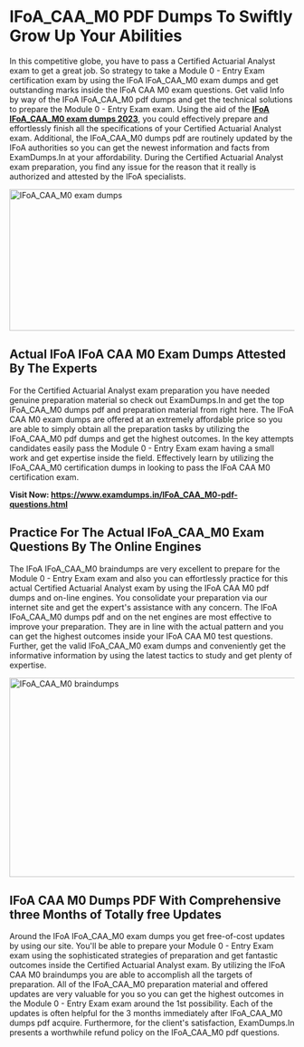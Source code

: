 <h1><strong>IFoA_CAA_M0 PDF Dumps To Swiftly Grow Up Your Abilities</strong></h1>
<p>In this competitive globe, you have to pass a Certified Actuarial Analyst exam to get a great job. So strategy to take a Module 0 - Entry Exam certification exam by using the IFoA IFoA_CAA_M0 exam dumps and get outstanding marks inside the IFoA CAA M0 exam questions. Get valid Info by way of the IFoA IFoA_CAA_M0 pdf dumps and get the technical solutions to prepare the Module 0 - Entry Exam exam. Using the aid of the <strong><a href="https://www.examdumps.in/IFoA_CAA_M0-pdf-questions.html">IFoA IFoA_CAA_M0 exam dumps 2023</a></strong>, you could effectively prepare and effortlessly finish all the specifications of your Certified Actuarial Analyst exam. Additional, the IFoA_CAA_M0 dumps pdf are routinely updated by the IFoA authorities so you can get the newest information and facts from ExamDumps.In at your affordability. During the Certified Actuarial Analyst exam preparation, you find any issue for the reason that it really is authorized and attested by the IFoA specialists.</p>
<p><img src="https://i.ibb.co/zxJwW90/Copy-of-Online-Classes-Twitter-header-post-Made-with-Poster-My-Wall-1.png" alt="IFoA_CAA_M0 exam dumps" width="750" height="250" /></p>
<h2><strong>Actual IFoA IFoA CAA M0 Exam Dumps Attested By The Experts</strong></h2>
<p>For the Certified Actuarial Analyst exam preparation you have needed genuine preparation material so check out ExamDumps.In and get the top IFoA_CAA_M0 dumps pdf and preparation material from right here. The IFoA CAA M0 exam dumps are offered at an extremely affordable price so you are able to simply obtain all the preparation tasks by utilizing the IFoA_CAA_M0 pdf dumps and get the highest outcomes. In the key attempts candidates easily pass the Module 0 - Entry Exam exam having a small work and get expertise inside the field. Effectively learn by utilizing the IFoA_CAA_M0 certification dumps in looking to pass the IFoA CAA M0 certification exam.</p>
<p><strong>Visit Now:&nbsp;<a href="https://www.examdumps.in/IFoA_CAA_M0-pdf-questions.html">https://www.examdumps.in/IFoA_CAA_M0-pdf-questions.html</a></strong></p>
<h2><strong>Practice For The Actual IFoA_CAA_M0 Exam Questions By The Online Engines</strong></h2>
<p>The IFoA IFoA_CAA_M0 braindumps are very excellent to prepare for the Module 0 - Entry Exam exam and also you can effortlessly practice for this actual Certified Actuarial Analyst exam by using the IFoA CAA M0 pdf dumps and on-line engines. You consolidate your preparation via our internet site and get the expert's assistance with any concern. The IFoA IFoA_CAA_M0 dumps pdf and on the net engines are most effective to improve your preparation. They are in line with the actual pattern and you can get the highest outcomes inside your IFoA CAA M0 test questions. Further, get the valid IFoA_CAA_M0 exam dumps and conveniently get the informative information by using the latest tactics to study and get plenty of expertise.</p>
<p><a href="https://www.examdumps.in/IFoA_CAA_M0-pdf-questions.html"><img src="https://i.ibb.co/QkNtdwY/Copy-of-Zoom-Online-Classes-Facebook-Share-Po-Made-with-Poster-My-Wall-1.jpg" alt="IFoA_CAA_M0 braindumps" width="670" height="352" /></a></p>
<h2><strong>IFoA CAA M0 Dumps PDF With Comprehensive three Months of Totally free Updates</strong></h2>
<p>Around the IFoA IFoA_CAA_M0 exam dumps you get free-of-cost updates by using our site. You'll be able to prepare your Module 0 - Entry Exam exam using the sophisticated strategies of preparation and get fantastic outcomes inside the Certified Actuarial Analyst exam. By utilizing the IFoA CAA M0 braindumps you are able to accomplish all the targets of preparation. All of the IFoA_CAA_M0 preparation material and offered updates are very valuable for you so you can get the highest outcomes in the Module 0 - Entry Exam exam around the 1st possibility. Each of the updates is often helpful for the 3 months immediately after IFoA_CAA_M0 dumps pdf acquire. Furthermore, for the client's satisfaction, ExamDumps.In presents a worthwhile refund policy on the IFoA_CAA_M0 pdf questions.</p>
